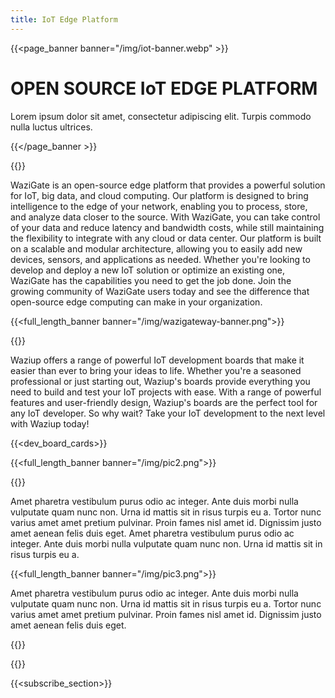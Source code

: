 ```yaml
---
title: IoT Edge Platform
---
```


{{<page_banner banner="/img/iot-banner.webp" >}}

# OPEN SOURCE IoT EDGE PLATFORM

Lorem ipsum dolor sit amet, consectetur adipiscing elit. Turpis commodo nulla luctus ultrices.

{{</page_banner >}}

{{<title>}}WaziGate: open-source edge platform{{</title>}}

WaziGate is an open-source edge platform that provides a powerful solution for IoT, big data, and cloud computing. Our platform is designed to bring intelligence to the edge of your network, enabling you to process, store, and analyze data closer to the source. With WaziGate, you can take control of your data and reduce latency and bandwidth costs, while still maintaining the flexibility to integrate with any cloud or data center. Our platform is built on a scalable and modular architecture, allowing you to easily add new devices, sensors, and applications as needed. Whether you're looking to develop and deploy a new IoT solution or optimize an existing one, WaziGate has the capabilities you need to get the job done. Join the growing community of WaziGate users today and see the difference that open-source edge computing can make in your organization. 


{{<full_length_banner banner="/img/wazigateway-banner.png">}}

{{<title>}}Revolutionize Your IoT Development with Waziup Boards{{</title>}}

Waziup offers a range of powerful IoT development boards that make it easier than ever to bring your ideas to life. Whether you're a seasoned professional or just starting out, Waziup's boards provide everything you need to build and test your IoT projects with ease. With a range of powerful features and user-friendly design, Waziup's boards are the perfect tool for any IoT developer. So why wait? Take your IoT development to the next level with Waziup today!

{{<dev_board_cards>}}

{{<full_length_banner banner="/img/pic2.png">}}

{{<title>}}Cloud Platform{{</title>}}

Amet pharetra vestibulum purus odio ac integer. Ante duis morbi nulla vulputate quam nunc non. Urna id mattis sit in risus turpis eu a. Tortor nunc varius amet amet pretium pulvinar. Proin fames nisl amet id. Dignissim justo amet aenean felis duis eget. Amet pharetra vestibulum purus odio ac integer. Ante duis morbi nulla vulputate quam nunc non. Urna id mattis sit in risus turpis eu a.


{{<full_length_banner banner="/img/pic3.png">}}


Amet pharetra vestibulum purus odio ac integer. Ante duis morbi nulla vulputate quam nunc non. Urna id mattis sit in risus turpis eu a. Tortor nunc varius amet amet pretium pulvinar. Proin fames nisl amet id. Dignissim justo amet aenean felis duis eget. 

{{<title>}}Case Study{{</title>}}

{{<slider>}}

{{<subscribe_section>}}